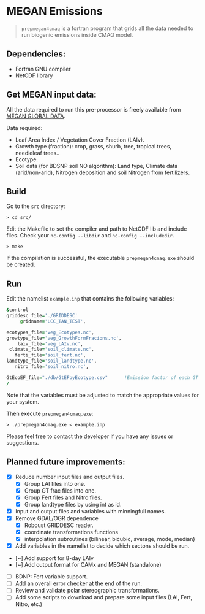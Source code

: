 # MEGAN Emissions

> `prepmegan4cmaq` is a fortran program that grids all the data needed to run biogenic emissions inside CMAQ model.

## Dependencies:
 +  Fortran GNU compiler
 +  NetCDF library

## Get MEGAN input data:

All the data required to run this pre-processor is freely available from [MEGAN GLOBAL DATA](https://drive.google.com/drive/folders/1ZdohMA4f4O_Yd2HttMLjhGpgFbTQMlt0?usp=sharing). <!-- [UCI BAI webpage](https://bai.ess.uci.edu/megan/data-and-code/) and has been produced by the team of Alex Guenther.-->

Data required:
+ Leaf Area Index / Vegetation Cover Fraction (LAIv).
+ Growth type (fraction): crop, grass, shurb, tree, tropical trees, needleleaf trees..
+ Ecotype.
+ Soil data (for BDSNP soil NO algorithm): Land type, Climate data (arid/non-arid), Nitrogen deposition and soil Nitrogen from fertilizers.

## Build
Go to the ``src`` directory:

`> cd src/`

Edit the Makefile to set the compiler and path to NetCDF lib and include files. Check your `nc-config --libdir` and `nc-config --includedir`.

`> make`

If the compilation is successful, the executable `prepmegan4cmaq.exe` should be created.

## Run

Edit the namelist `example.inp` that contains the following variables:

```fortran
&control
griddesc_file='./GRIDDESC'
     gridname='LCC_TAN_TEST',

ecotypes_file='veg_Ecotypes.nc',
growtype_file='veg_GrowthFormFracions.nc',
    laiv_file='veg_LAIv.nc',
 climate_file='soil_climate.nc',
   ferti_file='soil_fert.nc',
landtype_file='soil_landtype.nc',
   nitro_file='soil_nitro.nc',

GtEcoEF_file="./db/GtEFbyEcotype.csv"      !Emission factor of each GT grouped by Ecotype
/
```

Note that the variables must be adjusted to match the appropriate values for your system.

Then execute `prepmegan4cmaq.exe`:

`> ./prepmegan4cmaq.exe < example.inp` 

Please feel free to contact the developer if you have any issues or suggestions.

## Planned future improvements:

 + [x] Reduce number input files and output files. 
   - [x] Group LAI files into one.
   - [x] Group GT frac files into one.
   - [x] Group Fert files and Nitro files.
   - [x] Group landtype files by using int as id. 
 + [x] Input and output files and variables with minningfull names.
 + [x] Remove GDAL/OGR dependence 
   - [x] Roboust GRIDDESC reader.
   - [x] coordinate transformations functions
   - [x] interpolation subroutines (bilinear, bicubic, average, mode, median)
 + [x] Add variables in the namelist to decide which sectons should be run.
 + [~] Add support for 8-day LAIv
 + [~] Add output format for CAMx and MEGAN (standalone)
 + [ ] BDNP: Fert variable support.
 + [ ] Add an overall error checker at the end of the run.
 + [ ] Review and validate polar stereographic transformations.
 + [ ] Add some scripts to download and prepare some input files (LAI, Fert, Nitro, etc.)
